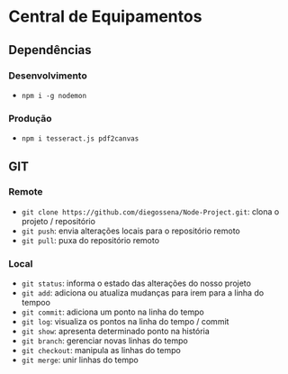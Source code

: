 # Central de Equipamentos
## Dependências
### Desenvolvimento
* `npm i -g nodemon`
### Produção
* `npm i tesseract.js pdf2canvas`
## GIT
### Remote
* `git clone https://github.com/diegossena/Node-Project.git`: clona o projeto / repositório
* `git push`: envia alterações locais para o repositório remoto
* `git pull`: puxa do repositório remoto
### Local
* `git status`: informa o estado das alterações do nosso projeto
* `git add`: adiciona ou atualiza mudanças para irem para a linha do tempoo
* `git commit`: adiciona um ponto na linha do tempo
* `git log`: visualiza os pontos na linha do tempo / commit
* `git show`: apresenta determinado ponto na história
* `git branch`: gerenciar novas linhas do tempo
* `git checkout`: manipula as linhas do tempo
* `git merge`: unir linhas do tempo